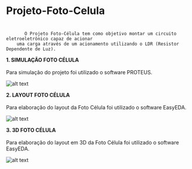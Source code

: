 # Projeto-Foto-Celula <h1>
           O Projeto Foto-Célula tem como objetivo montar um circuito eletroeletrônico capaz de acionar 
        uma carga através de um acionamento utilizando o LDR (Resistor Dependente de Luz).     

**1. SIMULAÇÃO FOTO CÉLULA** <br />  
   Para simulação do projeto foi utilizado o software PROTEUS.

![alt text](https://github.com/DaniloCS55/Projeto-Foto-Celula/blob/main/Projeto%20Foto_Celula.jpeg)

**2. LAYOUT FOTO CÉLULA** <br />  
   Para elaboração do layout da Foto Célula foi utilizado o software EasyEDA.

![alt text](https://github.com/DaniloCS55/Projeto-Foto-Celula/blob/main/Projeto%20Foto_Celula_Layout.jpeg)

**3. 3D FOTO CÉLULA** <br />  
   Para elaboração do layout em 3D da Foto Célula foi utilizado o software EasyEDA.

![alt text](https://github.com/DaniloCS55/Projeto-Foto-Celula/blob/main/Projeto%20Foto_Celula_3D.jpeg)

           
